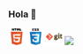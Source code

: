 ### Hola 👋

<img height="30" src="https://raw.githubusercontent.com/github/explore/80688e429a7d4ef2fca1e82350fe8e3517d3494d/topics/html/html.png" style="max-width:100%;"> <img height="30" src="https://raw.githubusercontent.com/github/explore/80688e429a7d4ef2fca1e82350fe8e3517d3494d/topics/css/css.png" style="max-width:100%;"> <img height="30" src="https://raw.githubusercontent.com/github/explore/80688e429a7d4ef2fca1e82350fe8e3517d3494d/topics/git/git.png" style="max-width:100%;">
<img height="30" src="https://avatars.githubusercontent.com/u/14101776?s=200&v=4" style="max-width:100%;">
<!--
**ginsenghung/ginsenghung** is a ✨ _special_ ✨ repository because its `README.md` (this file) appears on your GitHub profile.

Here are some ideas to get you started:

- 🔭 I’m currently working on Angular
- 🌱 I’m currently learning Flutter :blue_heart:
- 👯 I’m looking to collaborate on any project that challenges me :wink:
- 🤔 I’m looking for help with keep improving my programming skills 🤓
- 💬 Ask me about Telegram, Angular, Flutter, CSS
- 📫 How to reach me: gprin94@gmail.com
-->

